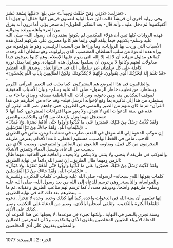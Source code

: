 ------------------------------------------------------------------------

فنزلت: «ذَرْنِي وَمَنْ خَلَقْتُ وَحِيداً..» حتى بلغ: «عَلَيْها تِسْعَةَ عَشَرَ» .  
وفي رواية أخرى أن قريشاً قالت: لئن صبأ الوليد لتصبون قريش كلها! فقال أبو
جهل: أنا أكفيكموه! ثم دخل عليه.. وأنه قال- بعد التفكير الطويل- إنه سحر
يؤثر. أما ترون أنه يفرق بين المرء وأهله وولده ومواليه.  
فهذه الروايات كلها تبين أن هؤلاء المكذبين لم يكونوا يعتقدون أن رسول
الله- صلى الله عليه وسلم- يكذبهم فيما يبلغه لهم. وإنما هم كانوا مصرين
على شركهم لمثل هذه الأسباب التي وردت بها الروايات، وما وراءها من السبب
الرئيسي، وهو ما يتوقعونه من وراء هذه الدعوة من سلب السلطان المغتصب، الذي
يزاولونه، وهو سلطان الله وحده. كما هو مدلول شهادة أن لا إله إلا الله
التي يقوم عليها الإسلام. وهم كانوا يعرفون جيداً مدلولات لغتهم وكانوا لا
يريدون أن يسلموا بمدلول هذه الشهادة. وهو إنما يمثل ثورة كاملة على كل
سلطان غير سلطان الله في حياة العباد.. وصدق الله العظيم:  
«قَدْ نَعْلَمُ إِنَّهُ لَيَحْزُنُكَ الَّذِي يَقُولُونَ. فَإِنَّهُمْ لا يُكَذِّبُونَكَ، وَلكِنَّ الظَّالِمِينَ بِآياتِ
اللَّهِ يَجْحَدُونَ» ..  
والظالمون في هذا الموضع هم المشركون. كما يغلب في التعبير القرآني
الكريم.  
ويستطرد من تطييب خاطر الرسول- صلى الله عليه وسلم- وبيان الأسباب الحقيقية
لموقف المكذبين منه ومن دعوته، ومن آيات الله الناطقة بصدقه وصدق ما جاء
به.. يستطرد من هذا إلى تذكيره بما وقع لإخوانه الرسل قبله- وقد جاءه من
أخبارهم في هذا القرآن- ثم ما كان منهم من الصبر والمضي في الطريق، حتى
جاءهم نصر الله. ليقرر أن هذه هي سنة الدعوات التي لا تتبدل، ولا يغير منها
اقتراحات المقترحين، كما أنها لا تستعجل مهما ينزل بالدعاة من الأذى
والتكذيب والضيق:  
«وَلَقَدْ كُذِّبَتْ رُسُلٌ مِنْ قَبْلِكَ، فَصَبَرُوا عَلى ما كُذِّبُوا وَأُوذُوا حَتَّى أَتاهُمْ نَصْرُنا، وَلا
مُبَدِّلَ لِكَلِماتِ اللَّهِ، وَلَقَدْ جاءَكَ مِنْ نَبَإِ الْمُرْسَلِينَ» ..  
إن موكب الدعوة إلى الله موغل في القدم، ضارب في شعاب الزمن، ماض في الطريق
اللاحب، ماض في الخط الواصب.. مستقيم الخطى، ثابت الأقدام. يعترض طريقه
المجرمون من كل قبيل، ويقاومه التابعون من الضالين والمتبوعون، ويصيب الأذى
من يصيب من الدعاة، وتسيل الدماء وتتمزق الأشلاء..  
والموكب في طريقه لا ينحني ولا ينثني ولا ينكص ولا يحيد.. والعاقبة هي
العاقبة، مهما طال الزمن ومهما طال الطريق.. إن نصر الله دائماً في نهاية
الطريق:  
«وَلَقَدْ كُذِّبَتْ رُسُلٌ مِنْ قَبْلِكَ، فَصَبَرُوا عَلى ما كُذِّبُوا وَأُوذُوا حَتَّى أَتاهُمْ نَصْرُنا، وَلا
مُبَدِّلَ لِكَلِماتِ اللَّهِ، وَلَقَدْ جاءَكَ مِنْ نَبَإِ الْمُرْسَلِينَ» ..  
كلمات يقولها الله- سبحانه- لرسوله- صلى الله عليه وسلم-.. كلمات للذكرى،
وللتسرية وللمواساة، والتأسية.. وهي ترسم للدعاة إلى الله من بعد رسول
الله- صلى الله عليه وسلم- طريقهم واضحاً، ودورهم محدداً، كما ترسم لهم متاعب
الطريق وعقباته، ثم ما ينتظرهم بعد ذلك كله في نهاية الطريق ...  
إنها تعلمهم أن سنة الله في الدعوات واحدة. كما أنها كذلك وحدة. وحدة لا
تتجزأ.. دعوة تتلقاها الكثرة بالتكذيب، وتتلقى أصحابها بالأذى.. وصبر من
الدعاة على التكذيب وصبر كذلك على الأذى..  
وسنة تجري بالنصر في النهاية.. ولكنها تجيء في موعدها. لا يعجلها عن هذا
الموعد أن الدعاة الأبرياء الطيبين المخلصين يتلقون الأذى والتكذيب، ولا أن
المجرمين الضالين والمضلين يقدرون على أذى المخلصين

------------------------------------------------------------------------

الجزء: 2 ¦ الصفحة: 1077
